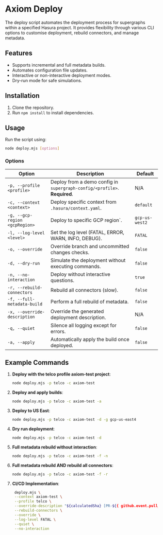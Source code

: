 # Axiom Deploy

The deploy script automates the deployment process for supergraphs within a specified Hasura project. It provides flexibility through various CLI options to customise deployment, rebuild connectors, and manage metadata.

## Features

- Supports incremental and full metadata builds.
- Automates configuration file updates.
- Interactive or non-interactive deployment modes.
- Dry-run mode for safe simulations.

## Installation

1. Clone the repository.
2. Run `npm install` to install dependencies.

## Usage

Run the script using:
```bash
node deploy.mjs [options]
```

### Options

| Option                       | Description                                                                 | Default          |
|------------------------------|-----------------------------------------------------------------------------|------------------|
| `-p, --profile <profile>`    | Deploy from a demo config in `supergraph-config/<profile>`. **Required**.  | N/A              |
| `-c, --context <context>`    | Deploy specific context from `.hasura/context.yaml`.                       | `default`        |
| `-g, --gcp-region <gcpRegion>`    | Deploy to specific GCP region`.                       | `gcp-us-west2`        |
| `-l, --log-level <level>`    | Set the log level (FATAL, ERROR, WARN, INFO, DEBUG).                        | `FATAL`          |
| `-o, --override`             | Override branch and uncommitted changes checks.                            | `false`          |
| `-d, --dry-run`              | Simulate the deployment without executing commands.                        | `false`          |
| `-n, --no-interaction`       | Deploy without interactive questions.                                      | `true`           |
| `-r, --rebuild-connectors`   | Rebuild all connectors (slow).                                             | `false`          |
| `-f, --full-metadata-build`  | Perform a full rebuild of metadata.                                        | `false`          |
| `-x, --override-description` | Override the generated deployment description.                             | N/A              |
| `-q, --quiet`                | Silence all logging except for errors.                                     | `false`          |
| `-a, --apply`                | Automatically apply the build once deployed.                               | `false`          |

## Example Commands

1. **Deploy with the telco profile axiom-test project**:
   ```bash
   node deploy.mjs -p telco -c axiom-test
   ```

2. **Deploy and apply builds**:
   ```bash
   node deploy.mjs -p telco -c axiom-test -a
   ```

3. **Deploy to US East**:
   ```bash
   node deploy.mjs -p telco -c axiom-test -d -g gcp-us-east4
   ```

4. **Dry run deployment**:
   ```bash
   node deploy.mjs -p telco -c axiom-test -d
   ```

5. **Full metadata rebuild without interaction**:
   ```bash
   node deploy.mjs -p telco -c axiom-test -f -n
   ```

6. **Full metadata rebuild AND rebuild all connectors**:
   ```bash
   node deploy.mjs -p telco -c axiom-test -f -r
   ```

7. **CI/CD Implementation**:

   ```bash
    deploy.mjs \
    --context axiom-test \
    --profile telco \
    --override-description "${calculatedSha} [PR-${{ github.event.pull_request.number }}: ${{ github.event.pull_request.title }}] Test build for commit $GITHUB_SHA" \
    --rebuild-connectors \
    --override \
    --log-level FATAL \
    --quiet \
    --no-interaction
    ```
